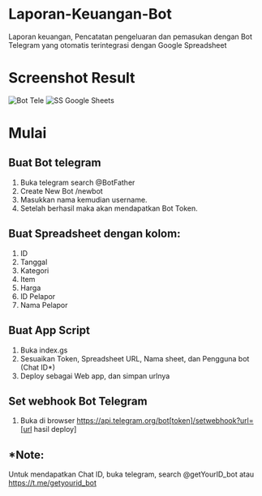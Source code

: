 # Laporan-Keuangan-Bot
Laporan keuangan, Pencatatan pengeluaran dan pemasukan dengan Bot Telegram yang otomatis terintegrasi dengan Google Spreadsheet


# Screenshot Result
![Bot Tele](https://user-images.githubusercontent.com/109408909/181763001-928aebef-9ab8-4a26-a3dd-4457c5d872a3.png)
![SS Google Sheets](https://user-images.githubusercontent.com/109408909/181763833-5bc799e3-bd99-4611-98d1-b52a4112fa00.png)

# Mulai

## Buat Bot telegram
1. Buka telegram search @BotFather
2. Create New Bot /newbot
3. Masukkan nama kemudian username.
4. Setelah berhasil maka akan mendapatkan Bot Token.

## Buat Spreadsheet dengan kolom:
1. ID
2. Tanggal
3. Kategori
4. Item
5. Harga
6. ID Pelapor
7. Nama Pelapor

## Buat App Script 
1. Buka index.gs
2. Sesuaikan Token, Spreadsheet URL, Nama sheet, dan Pengguna bot (Chat ID*)
3. Deploy sebagai Web app, dan simpan urlnya

## Set webhook Bot Telegram
1. Buka di browser https://api.telegram.org/bot[token]/setwebhook?url=[url hasil deploy]

## *Note:
Untuk mendapatkan Chat ID, buka telegram, search @getYourID_bot atau https://t.me/getyourid_bot
